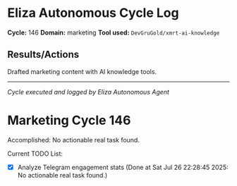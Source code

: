 # Eliza Autonomous Cycle Log

**Cycle:** 146
**Domain:** marketing
**Tool used:** `DevGruGold/xmrt-ai-knowledge`

## Results/Actions
Drafted marketing content with AI knowledge tools.

---
*Cycle executed and logged by Eliza Autonomous Agent*

# Marketing Cycle 146

Accomplished: No actionable real task found.

Current TODO List:

- [x] Analyze Telegram engagement stats  (Done at Sat Jul 26 22:28:45 2025: No actionable real task found.)